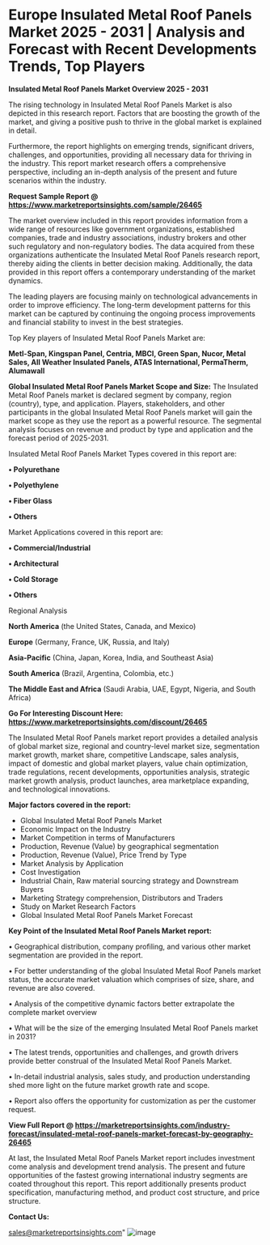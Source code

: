  # Europe Insulated Metal Roof Panels Market 2025 - 2031 | Analysis and Forecast with Recent Developments Trends, Top Players

<Strong> Insulated Metal Roof Panels Market Overview 2025 - 2031</strong>

The rising technology in Insulated Metal Roof Panels Market is also depicted in this research report. Factors that are boosting the growth of the market, and giving a positive push to thrive in the global market is explained in detail.

Furthermore, the report highlights on emerging trends, significant drivers, challenges, and opportunities, providing all necessary data for thriving in the industry. This report market research offers a comprehensive perspective, including an in-depth analysis of the present and future scenarios within the industry.

<strong>Request Sample Report @ <a href=https://www.marketreportsinsights.com/sample/26465>https://www.marketreportsinsights.com/sample/26465</a></strong>

The market overview included in this report provides information from a wide range of resources like government organizations, established companies, trade and industry associations, industry brokers and other such regulatory and non-regulatory bodies. The data acquired from these organizations authenticate the Insulated Metal Roof Panels research report, thereby aiding the clients in better decision making. Additionally, the data provided in this report offers a contemporary understanding of the market dynamics.

The leading players are focusing mainly on technological advancements in order to improve efficiency. The long-term development patterns for this market can be captured by continuing the ongoing process improvements and financial stability to invest in the best strategies.

Top Key players of Insulated Metal Roof Panels Market are:

<strong>Metl-Span, Kingspan Panel, Centria, MBCI, Green Span, Nucor, Metal Sales, All Weather Insulated Panels, ATAS International, PermaTherm, Alumawall</strong>

<strong><b>Global Insulated Metal Roof Panels Market Scope and Size:</b></strong>
The Insulated Metal Roof Panels market is declared segment by company, region (country), type, and application. Players, stakeholders, and other participants in the global Insulated Metal Roof Panels market will gain the market scope as they use the report as a powerful resource. The segmental analysis focuses on revenue and product by type and application and the forecast period of 2025-2031.

Insulated Metal Roof Panels Market Types covered in this report are:

<strong>• Polyurethane

• Polyethylene

• Fiber Glass

• Others</strong>

Market Applications covered in this report are:

<strong>• Commercial/Industrial

• Architectural

• Cold Storage

• Others</strong> 

Regional Analysis

<strong>North America</strong> (the United States, Canada, and Mexico)

<strong>Europe</strong> (Germany, France, UK, Russia, and Italy)

<strong>Asia-Pacific</strong> (China, Japan, Korea, India, and Southeast Asia)

<strong>South America</strong> (Brazil, Argentina, Colombia, etc.)

<strong>The Middle East and Africa</strong> (Saudi Arabia, UAE, Egypt, Nigeria, and South Africa)

<strong>Go For Interesting Discount Here: <a href=https://www.marketreportsinsights.com/discount/26465>https://www.marketreportsinsights.com/discount/26465</a></strong>

The Insulated Metal Roof Panels market report provides a detailed analysis of global market size, regional and country-level market size, segmentation market growth, market share, competitive Landscape, sales analysis, impact of domestic and global market players, value chain optimization, trade regulations, recent developments, opportunities analysis, strategic market growth analysis, product launches, area marketplace expanding, and technological innovations.

<strong><b>Major factors covered in the report:</b></strong>
<ul>
  <li>Global Insulated Metal Roof Panels Market </li>
  <li>Economic Impact on the Industry</li>
  <li>Market Competition in terms of Manufacturers</li>
  <li>Production, Revenue (Value) by geographical segmentation</li>
  <li>Production, Revenue (Value), Price Trend by Type</li>
  <li>Market Analysis by Application</li>
  <li>Cost Investigation</li>
  <li>Industrial Chain, Raw material sourcing strategy and Downstream Buyers</li>
  <li>Marketing Strategy comprehension, Distributors and Traders</li>
  <li>Study on Market Research Factors</li>
  <li>Global Insulated Metal Roof Panels Market Forecast</li>
</ul>

<strong><b>Key Point of the Insulated Metal Roof Panels Market report:</b></strong>

• Geographical distribution, company profiling, and various other market segmentation are provided in the report.

• For better understanding of the global Insulated Metal Roof Panels market status, the accurate market valuation which comprises of size, share, and revenue are also covered.

• Analysis of the competitive dynamic factors better extrapolate the complete market overview

• What will be the size of the emerging Insulated Metal Roof Panels market in 2031?

• The latest trends, opportunities and challenges, and growth drivers provide better construal of the Insulated Metal Roof Panels Market.

• In-detail industrial analysis, sales study, and production understanding shed more light on the future market growth rate and scope.

• Report also offers the opportunity for customization as per the customer request.

<strong><b>View Full Report @ <a href=https://marketreportsinsights.com/industry-forecast/insulated-metal-roof-panels-market-forecast-by-geography-26465>https://marketreportsinsights.com/industry-forecast/insulated-metal-roof-panels-market-forecast-by-geography-26465</a></b></strong>


At last, the Insulated Metal Roof Panels Market report includes investment come analysis and development trend analysis. The present and future opportunities of the fastest growing international industry segments are coated throughout this report. This report additionally presents product specification, manufacturing method, and product cost structure, and price structure.

<strong>Contact Us:</strong>

sales@marketreportsinsights.com"
![image](https://github.com/user-attachments/assets/084b8a5a-7269-498d-b63f-e35209719187)
